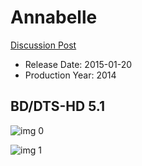 # Annabelle

[Discussion Post](https://www.avsforum.com/threads/bass-eq-for-filtered-movies.2995212/post-58255534)

* Release Date: 2015-01-20
* Production Year: 2014

## BD/DTS-HD 5.1

![img 0](https://i.imgur.com/25f35Cj.jpg)

![img 1](https://i.imgur.com/uOo7NP6.jpg)

